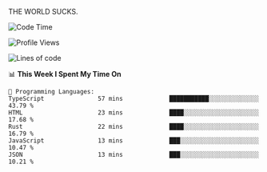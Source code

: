 THE WORLD SUCKS.

<!--START_SECTION:waka-->
![Code Time](http://img.shields.io/badge/Code%20Time-811%20hrs%2022%20mins-blue)

![Profile Views](http://img.shields.io/badge/Profile%20Views-0-blue)

![Lines of code](https://img.shields.io/badge/From%20Hello%20World%20I%27ve%20Written-1.9%20million%20lines%20of%20code-blue)

📊 **This Week I Spent My Time On** 

```text
💬 Programming Languages: 
TypeScript               57 mins             ███████████░░░░░░░░░░░░░░   43.79 % 
HTML                     23 mins             ████░░░░░░░░░░░░░░░░░░░░░   17.68 % 
Rust                     22 mins             ████░░░░░░░░░░░░░░░░░░░░░   16.79 % 
JavaScript               13 mins             ███░░░░░░░░░░░░░░░░░░░░░░   10.47 % 
JSON                     13 mins             ███░░░░░░░░░░░░░░░░░░░░░░   10.21 % 
```


<!--END_SECTION:waka-->
